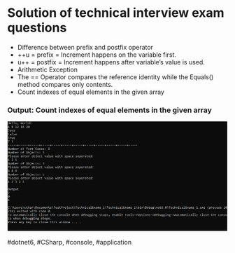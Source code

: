 # Solution of technical interview exam questions

* Difference between prefix and postfix operator
* ++u = prefix = Increment happens on the variable first.
* u++ = postfix = Increment happens after variable’s value is used.
* Arithmetic Exception
* The == Operator compares the reference identity while the Equals() method compares only contents.
* Count indexes of equal elements in the given array

### Output: Count indexes of equal elements in the given array

![Output](https://github.com/utkarshdubeyfsd/TechnicalExams_1/blob/master/Output.PNG)

#dotnet6, #CSharp, #console, #application
